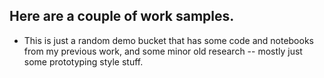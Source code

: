 ## Here are a couple of work samples.

* This is just a random demo bucket that has some code and notebooks from my previous work, and some minor old research -- mostly just some prototyping style stuff.



